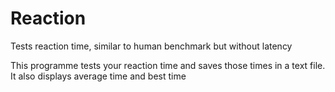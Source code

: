 # Reaction
Tests reaction time, similar to human benchmark but without latency

This programme tests your reaction time and saves those times in a text file. It also displays average time and best time
